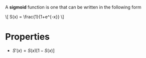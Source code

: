 A **sigmoid** function is one that can be written in the following form

\\[
S(x) = \frac{1}{1+e^{-x}}
\\]

# Properties

- $S'(x) = S(x)\left[1-S(x)\right]$